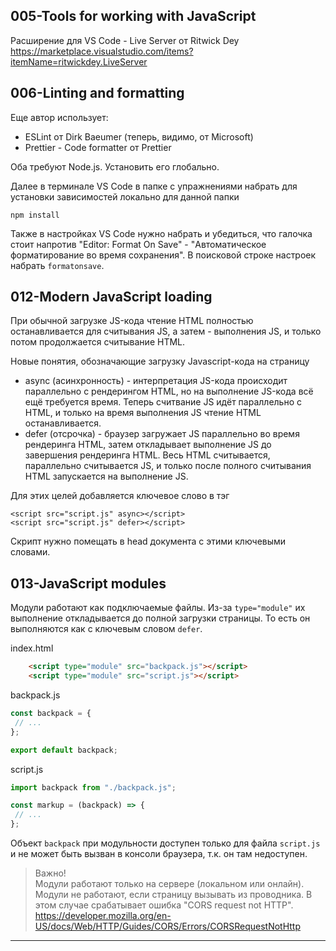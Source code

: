 ## 005-Tools for working with JavaScript

Расширение для VS Code - Live Server от Ritwick Dey  
https://marketplace.visualstudio.com/items?itemName=ritwickdey.LiveServer  

## 006-Linting and formatting

Еще автор использует:  
- ESLint от Dirk Baeumer (теперь, видимо, от Microsoft)
- Prettier - Code formatter от Prettier

Оба требуют Node.js. Установить его глобально.

Далее в терминале VS Code в папке с упражнениями набрать для установки зависимостей локально для данной папки

    npm install

Также в настройках VS Code нужно набрать и убедиться, что галочка стоит напротив "Editor: Format On Save" - "Автоматическое форматирование во время сохранения". В поисковой строке настроек набрать `formatonsave`.

## 012-Modern JavaScript loading

При обычной загрузке JS-кода чтение HTML полностью останавливается для считывания JS, а затем - выполнения JS, и только потом продолжается считывание HTML.

Новые понятия, обозначающие загрузку Javascript-кода на страницу
- async (асинхронность) - интерпретация JS-кода происходит параллельно с рендерингом HTML, но на выполнение JS-кода всё ещё требуется время. Теперь считвание JS идёт параллельно с HTML, и только на время выполнения JS чтение HTML останавливается.
- defer (отсрочка) - браузер загружает JS параллельно во время рендеринга HTML, затем откладывает выполнение JS до завершения рендеринга HTML. Весь HTML считывается, параллельно считывается JS, и только после полного считывания HTML запускается на выполнение JS.

Для этих целей добавляется ключевое слово в тэг

    <script src="script.js" async></script>
    <script src="script.js" defer></script>

Скрипт нужно помещать в head документа с этими ключевыми словами.

## 013-JavaScript modules

Модули работают как подключаемые файлы. Из-за `type="module"` их выполнение откладывается до полной загрузки страницы. То есть он выполняются как с ключевым словом `defer`.

index.html
```html
    <script type="module" src="backpack.js"></script>
    <script type="module" src="script.js"></script>
```

backpack.js
```js
const backpack = {
 // ...
};

export default backpack;
```

script.js
```js
import backpack from "./backpack.js";

const markup = (backpack) => {
 // ...
};

```

Объект `backpack` при модульности доступен только для файла `script.js` и не может быть вызван в консоли браузера, т.к. он там недоступен.

> Важно!  
Модули работают только на сервере (локальном или онлайн). Модули не работают, если страницу вызывать из проводника. В этом случае срабатывает ошибка "CORS request not HTTP".  
https://developer.mozilla.org/en-US/docs/Web/HTTP/Guides/CORS/Errors/CORSRequestNotHttp

---